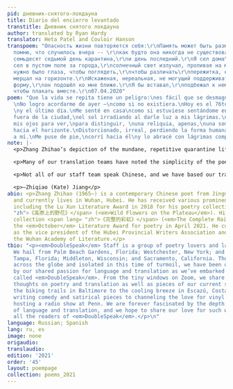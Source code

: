 ```yaml
---
pid: дневник-снятого-локдауна
title: Diario del encierro levantado
transtitle: Дневник снятого локдауна
author: translated by Ryan Hardy
translator: Heta Patel and Couloir Hanson
transpoem: "Опасность жизни повторяется себя:\r\nПамять может быть размагнита.\r\nНе
  помню, что случилось вчера -- \r\nкак будто она никогда не существовала.\r\nСегодня
  семьдесят седьмой день карантина,\r\nи день последний.\r\nЯ сел дома\r\nкак будто
  сел в пустом поле за города,\r\nсолнечный свет излучал, проливая на мои слезы.\r\nМне
  нужно было глаза, чтобы поглядеть,\r\nчтобы различать\r\nпережитка, едва,\r\nтень
  мерцал на горизонте.\r\nИскаженая, нереальная, не могущий поддерживать\r\nчеловеческую
  форму,\r\nон подошёл ко мне ближе.\r\nЯ бы вставал,\r\nподбежал к нему\r\nпод руку,
  чтобы плакать вместе.\r\n07.04.2020"
poem: "Que la vida se repita tiene un peligro:\nes fácil que se desmagnetice la memoria.
  \nNo logro acordarme de ayer —\ncomo si no existiera.\nHoy es el 76to día de cuarentena
  \ny el último día.\nMe senté en casa\ncomo si estuviese sentándome en un prado vacío
  fuera de la ciudad,\nel sol irradiando al darle luz a mis lágrimas.\nTuve que entrecerrar
  mis ojos para ver,\npara distinguir, \nuna reliquia, apenas,\nuna sombra parpadeó
  hacia el horizonte.\nDistorcionado, irreal, perdiendo la forma humana,\nse acercó
  a mí.\nMe puse de pie,\ncorrí hacia él\ny lo abracé con lágrimas compartidas.\n7/4/2020"
note: |-
  <p>Zhang Zhihao’s depiction of the mundane, repetitive quarantine life has resonated with all of us. The poem <span lang= "zh">《开封日记》</span> speaks of a collectively shared experience in the times of isolation and imparts hope in the age of turmoil. When translating the poem, we have noted the matter-of-factness and repetitions in Zhang’s original poem and have tried to preserve these qualities when translating the poem into different languages. For instance, our Italian translation uses repeated <em>erò</em> ending of the future tense verbs as well as the echoed <em>i</em> in <em>piedi</em>, <em>lui</em> in the last few lines to evoke the sense of time blending together when the surroundings don’t change much. Similarly, our Portuguese translation describes the slow passing of time in quarantine by adding extra syllables such as <em>eu</em> and unnecessary prepositions to slow down the pace of the translation.</p>

  <p>Many of our translation teams have noted the simplicity of the poem that is easy to replicate in other languages, though there have been a few difficult words that require imagery to hone in on the word choice. “<span lang= "zh">空地</span>” in line 8, for example, whose literal translation is “empty/open ground/field,” is translated as “open field” in English and <em>prado</em> in Spanish, both evoking the imagery of a park with meadows, a beautiful image in the dark time of the pandemic. In line 12, “<span lang= "zh">未亡人</span>” is translated as “a survived man” in English and <em>un sopravvissuto</em> in Italian, while referring to those who have fought hard in the pandemic and made it through. The past participles of “survive” and <em>sopravvivere</em> used here set a tone of finality to an action that seems long and enduring.</p>

  <p>Not all of our staff team speak Chinese, and we have based our translations in other languages on the English version produced by our Mandarin-speaking staff members. Nevertheless, we all agree that the global nature of the pandemic allows the piece to resonate across many languages. This year, we also include a translation into Old English, a seemingly dead language yet one that still fits well in the contemporary context. <em>Beowulf</em> and many other Old English poems often focus on loss and grief and our powerlessness in the face of death, no matter our strength or heroic ability. What we have collectively lived through in the past year and a half indeed revolves around such themes. However, in such times of grief and darkness, we still see lights of hope and hold on to them. Whether it is the imagination of sitting on open fields outside of the city, or running over to embrace the survived man, we find strength through this collectively shared experience. As in the last line of our German translation, “Und umarme ihn mit gemeinsamen Tränen,” the addition of <em>gemeinsamen</em> (“common” in English) captures such collective experience with a Romantic sense of humanity. We continue to support each other with caring and hope while fighting through the path of danger and turmoil.</p>

  <p>—Zhiqiao (Kate) Jiang</p>
abio: <p>Zhang Zhihao (1965–) is a contemporary Chinese poet from Jingmen, Hubei,
  and currently lives in Wuhan, Hubei. He has received various prominent poetry awards,
  including the Lu Xun Literature Award in 2018 for his poetry collection <span lang=
  "zh">《高原上的野花》</span> (<em>Wild Flowers on the Plateau</em>). His most recent poetry
  collection <span lang= "zh">《完整的彩虹》</span> (<em>The Complete Rainbow</em>) has received
  the <em>October</em> Literature Award for poetry in April 2021. He currently serves
  as the vice president of the Hubei Provincial Writers Association and the dean of
  the Wuhan Academy of Literature.</p>
tbio: "<p><em>DoubleSpeak</em> Staff is a group of poetry lovers and language aficionados.
  We hail from Palm Beach Gardens, Florida; Westchester, New York; and Hangzhou, China;
  Tampa, Florida; Middleton, Wisconsin; and Sacramento, California. Though scattered
  across the globe and isolated in this time of turmoil, we have been drawn together
  by our shared passion for language and translation as we’ve embarked on this adventure
  called <em>DoubleSpeak</em>. From the tiny windows on Zoom, we share with each other
  thoughts on poetry and translation as well as pieces of our current states: from
  the biking trails in Baltimore to the cooling breeze in Escazú, Costa Rica; from
  writing comedy and satirical pieces to channeling the love for vinyl records into
  hosting a radio show at Penn. We are forever fascinated by the depth and breadth
  of language and translation, and we hope to share our love for such wonders with
  all the readers of <em>DoubleSpeak</em>.</p>\n"
language: Russian; Spanish
lang: ru, es
image: none
origaudio:
translaudio:
edition: '2021'
order: '45'
layout: poempage
collection: poems_2021
---
```

